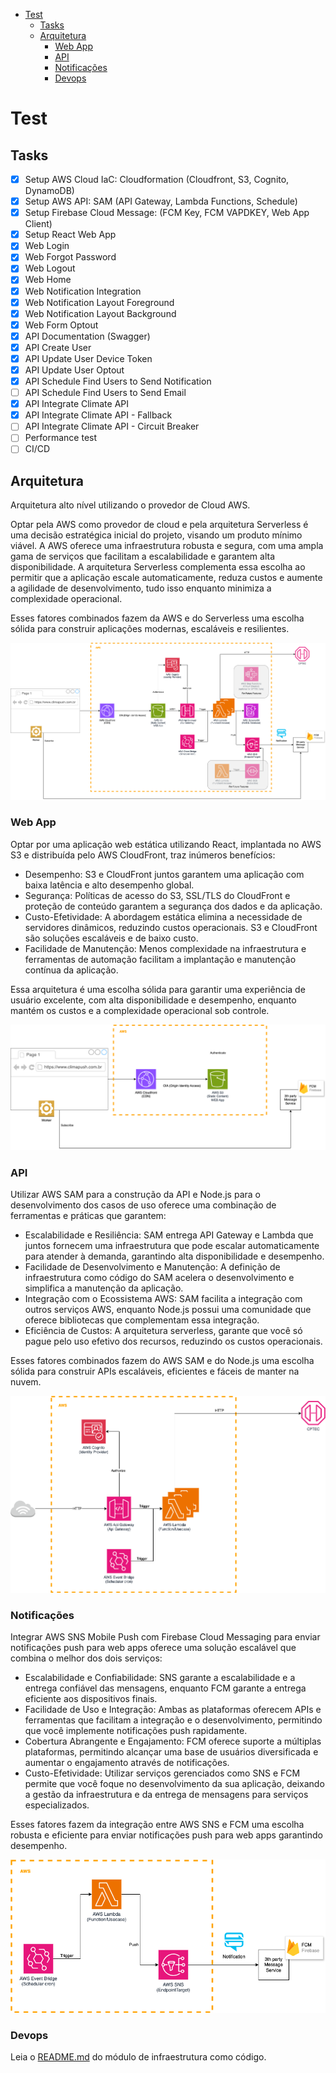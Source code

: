 - [Test](#test)
  - [Tasks](#tasks)
  - [Arquitetura](#arquitetura)
    - [Web App](#web-app)
    - [API](#api)
    - [Notificações](#notificações)
    - [Devops](#devops)

# Test

## Tasks

- [x] Setup AWS Cloud IaC: Cloudformation (Cloudfront, S3, Cognito, DynamoDB)
- [x] Setup AWS API: SAM (API Gateway, Lambda Functions, Schedule)
- [x] Setup Firebase Cloud Message: (FCM Key, FCM VAPDKEY, Web App Client)
- [x] Setup React Web App
- [x] Web Login
- [x] Web Forgot Password
- [x] Web Logout
- [x] Web Home
- [x] Web Notification Integration
- [x] Web Notification Layout Foreground
- [x] Web Notification Layout Background
- [x] Web Form Optout
- [x] API Documentation (Swagger)
- [x] API Create User
- [x] API Update User Device Token
- [x] API Update User Optout
- [x] API Schedule Find Users to Send Notification
- [ ] API Schedule Find Users to Send Email
- [x] API Integrate Climate API
- [x] API Integrate Climate API - Fallback
- [ ] API Integrate Climate API - Circuit Breaker
- [ ] Performance test
- [ ] CI/CD

## Arquitetura

Arquitetura alto nível utilizando o provedor de Cloud AWS.

Optar pela AWS como provedor de cloud e pela arquitetura Serverless é uma decisão estratégica inicial do projeto, visando um produto mínimo viável. A AWS oferece uma infraestrutura robusta e segura, com uma ampla gama de serviços que facilitam a escalabilidade e garantem alta disponibilidade. A arquitetura Serverless complementa essa escolha ao permitir que a aplicação escale automaticamente, reduza custos e aumente a agilidade de desenvolvimento, tudo isso enquanto minimiza a complexidade operacional.

Esses fatores combinados fazem da AWS e do Serverless uma escolha sólida para construir aplicações modernas, escaláveis e resilientes.

![AWS](Arch.png)

### Web App

Optar por uma aplicação web estática utilizando React, implantada no AWS S3 e distribuída pelo AWS CloudFront, traz inúmeros benefícios:

* Desempenho: S3 e CloudFront juntos garantem uma aplicação com baixa latência e alto desempenho global.
* Segurança: Políticas de acesso do S3, SSL/TLS do CloudFront e proteção de conteúdo garantem a segurança dos dados e da aplicação.
* Custo-Efetividade: A abordagem estática elimina a necessidade de servidores dinâmicos, reduzindo custos operacionais. S3 e CloudFront são soluções escaláveis e de baixo custo.
* Facilidade de Manutenção: Menos complexidade na infraestrutura e ferramentas de automação facilitam a implantação e manutenção contínua da aplicação.

Essa arquitetura é uma escolha sólida para garantir uma experiência de usuário excelente, com alta disponibilidade e desempenho, enquanto mantém os custos e a complexidade operacional sob controle.

![AWS](Arch.WebApp.png)

### API

Utilizar AWS SAM para a construção da API e Node.js para o desenvolvimento dos casos de uso oferece uma combinação de ferramentas e práticas que garantem:

* Escalabilidade e Resiliência: SAM entrega API Gateway e Lambda que juntos fornecem uma infraestrutura que pode escalar automaticamente para atender à demanda, garantindo alta disponibilidade e desempenho.
* Facilidade de Desenvolvimento e Manutenção: A definição de infraestrutura como código do SAM acelera o desenvolvimento e simplifica a manutenção da aplicação.
* Integração com o Ecossistema AWS: SAM facilita a integração com outros serviços AWS, enquanto Node.js possui uma comunidade que oferece bibliotecas que complementam essa integração.
* Eficiência de Custos: A arquitetura serverless, garante que você só pague pelo uso efetivo dos recursos, reduzindo os custos operacionais.

Esses fatores combinados fazem do AWS SAM e do Node.js uma escolha sólida para construir APIs escaláveis, eficientes e fáceis de manter na nuvem.

![AWS](Arch.API.png)

### Notificações

Integrar AWS SNS Mobile Push com Firebase Cloud Messaging para enviar notificações push para web apps oferece uma solução escalável que combina o melhor dos dois serviços:

* Escalabilidade e Confiabilidade: SNS garante a escalabilidade e a entrega confiável das mensagens, enquanto FCM garante a entrega eficiente aos dispositivos finais.
* Facilidade de Uso e Integração: Ambas as plataformas oferecem APIs e ferramentas que facilitam a integração e o desenvolvimento, permitindo que você implemente notificações push rapidamente.
* Cobertura Abrangente e Engajamento: FCM oferece suporte a múltiplas plataformas, permitindo alcançar uma base de usuários diversificada e aumentar o engajamento através de notificações.
* Custo-Efetividade: Utilizar serviços gerenciados como SNS e FCM permite que você foque no desenvolvimento da sua aplicação, deixando a gestão da infraestrutura e da entrega de mensagens para serviços especializados.

Esses fatores fazem da integração entre AWS SNS e FCM uma escolha robusta e eficiente para enviar notificações push para web apps garantindo desempenho.

![AWS](Arch.Push.png)

### Devops

Leia o [README.md](iac/README.md) do módulo de infraestrutura como código.